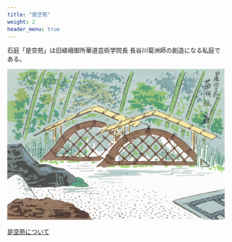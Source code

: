 ```yaml
---
title: "是空苑"
weight: 2
header_menu: true
---
```


石庭「是空苑」は旧嵯峨御所華道芸術学院長 長谷川菊洲師の創造になる私庭である。

![是空苑の版画1](/images/zekuen_hanga01.jpg)

[是空苑について](zekuen/)

